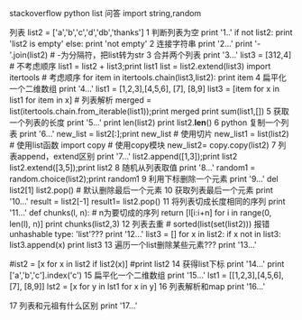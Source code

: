 
stackoverflow python list 问答
import string,random

列表
list2 = ['a','b','c','d','db','thanks']
1 判断列表为空
print '1..'
if not list2:
    print 'list2 is empty'
else:
    print 'not empty'
2 连接字符串
print '2...'
print '-'.join(list2)  # -为分隔符，把list转为str
3 合并两个列表
print '3...'
list3 = [312,4] # 不考虑顺序
list1 = list2 + list3;print list1
list = list2.extend(list3)
import itertools  # 考虑顺序
for item in itertools.chain(list3,list2):
    print item
4 扁平化一个二维数组
print '4...'
list1 = [1,2,3],[4,5,6], [7], [8,9]
list3 = [item for x in list1 for item in x]  # 列表解析
merged = list(itertools.chain.from_iterable(list1));print merged
print sum(list1,[])
5 获取一个列表的长度
print '5...'
print len(list2)
print list2.__len__()
6 python 复制一个列表
print '6...'
new_list = list2[:];print new_list  # 使用切片
new_list1 = list(list2)  # 使用list函数
import copy  # 使用copy模块
new_list2= copy.copy(list2)
7 列表append，extend区别
print '7...'
list2.append([1,3]);print list2
list2.extend([3,5]);print list2
8 随机从列表取值
print '8...'
random1 = random.choice(list2);print random1
9 利用下标删除一个元素
print '9...'
del list2[1]
list2.pop()  # 默认删除最后一个元素
10 获取列表最后一个元素
print '10...'
result = list2[-1]
result1= list2.pop()
11 将列表切成长度相同的序列
print '11...'
def chunks(l, n):  # n为要切成的序列
    return [l[i:i+n] for i in range(0, len(l), n)]
print chunks(list2,3)
12 列表去重 # sorted(list(set(list2))) 报错 unhashable type: 'list'???
print '12...'
list3 = []
for x in list2:
    if x not in list3:
        list3.append(x)
print list3
13 遍历一个list删除某些元素???
print '13...'

#ist2 = [x for x in list2 if list2(x)]
#print list2
14 获得list下标
print '14...'
print ['a','b','c'].index('c')
15 扁平化一个二维数组
print '15...'
lst1 = [[1,2,3],[4,5,6], [7], [8,9]]
lst2 = [x for y in lst1 for x in y]
16 列表解析和map
print '16...'

17 列表和元祖有什么区别
print '17...'









